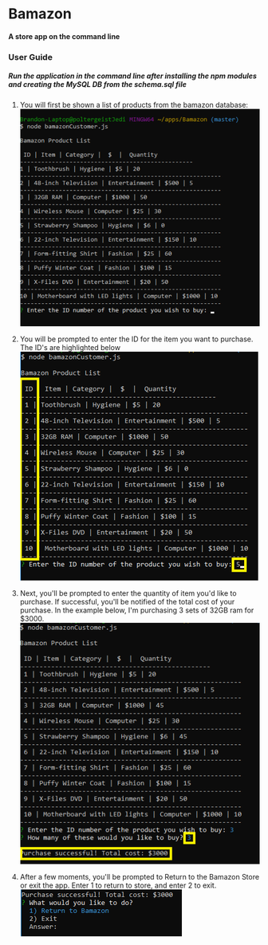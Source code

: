 # Bamazon
#### A store app on the command line

### User Guide

##### Run the application in the command line after installing the npm modules and creating the MySQL DB from the schema.sql file


1. You will first be shown a list of products from the bamazon database:\
  ![First instruction](/images/1st_instruction.png)
  
1. You will be prompted to enter the  ID for the item you want to purchase. The ID's are highlighted below\
  ![Second instruction](/images/2nd_instruction.png)

1. Next, you'll be prompted to enter the quantity of item you'd like to purchase. If successful, you'll be notified of the total cost of your purchase. In the example below, I'm purchasing 3 sets of 32GB ram for $3000.\
  ![Third instruction](/images/3rd_instruction.png)
  
1. After a few moments, you'll be prompted to Return to the Bamazon Store or exit the app. Enter 1 to return to store, and enter 2 to exit.\
  ![Fourth instruction](/images/4th_instruction.png)


